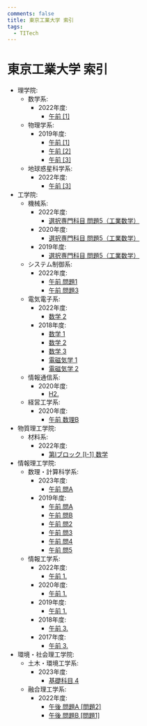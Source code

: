 ```yaml
---
comments: false
title: 東京工業大学 索引
tags:
  - TITech
---
```

# 東京工業大学 索引

- 理学院:
    - 数学系:
        - 2022年度:
            - [午前 \[1\]](science/math_2022_1.md)
    - 物理学系:
        - 2019年度:
            - [午前 \[1\]](science/phys_2019_1.md)
            - [午前 \[2\]](science/phys_2019_2.md)
            - [午前 \[3\]](science/phys_2019_3.md)
    - 地球惑星科学系:
        - 2022年度:
            - [午前 \[3\]](science/earth_2022_3.md)
- 工学院:
    - 機械系:
        - 2022年度:
            - [選択専門科目 問題5（工業数学）](engineering/mech_2022_5.md)
        - 2020年度:
            - [選択専門科目 問題5（工業数学）](engineering/mech_2020_5.md)
        - 2019年度:
            - [選択専門科目 問題5（工業数学）](engineering/mech_2019_5.md)
    - システム制御系:
        - 2022年度:
            - [午前 問題1](engineering/sc_2022_1.md)
            - [午前 問題3](engineering/sc_2022_3.md)
    - 電気電子系:
        - 2022年度:
            - [数学 2](engineering/ee_2022_math_2.md)
        - 2018年度:
            - [数学 1](engineering/ee_2018_math_1.md)
            - [数学 2](engineering/ee_2018_math_2.md)
            - [数学 3](engineering/ee_2018_math_3.md)
            - [電磁気学 1](engineering/ee_2018_electromagnetism_1.md)
            - [電磁気学 2](engineering/ee_2018_electromagnetism_2.md)
    - 情報通信系:
        - 2020年度:
            - [H2.](engineering/ict_2020_H2.md)
    - 経営工学系:
        - 2020年度:
            - [午前 数理B](engineering/iee_2020_math_B.md)
- 物質理工学院:
    - 材料系:
        - 2022年度:
            - [第Iブロック \[I-1\] 数学](MCT/mat_2022_I_1_math.md)
- 情報理工学院:
    - 数理・計算科学系:
        - 2023年度:
            - [午前 問A](MCS/is_2023_A.md)
        - 2019年度:
            - [午前 問A](MCS/is_2019_A.md)
            - [午前 問B](MCS/is_2019_B.md)
            - [午前 問2](MCS/is_2019_2.md)
            - [午前 問3](MCS/is_2019_3.md)
            - [午前 問4](MCS/is_2019_4.md)
            - [午前 問5](MCS/is_2019_5.md)
    - 情報工学系:
        - 2022年度:
            - [午前 1.](MCS/cs_2022_1.md)
        - 2020年度:
            - [午前 1.](MCS/cs_2020_1.md)
        - 2019年度:
            - [午前 1.](MCS/cs_2019_1.md)
        - 2018年度:
            - [午前 3.](MCS/cs_2018_3.md)
        - 2017年度:
            - [午前 3.](MCS/cs_2017_3.md)
- 環境・社会理工学院:
    - 土木・環境工学系:
        - 2023年度:
            - [基礎科目 4](environment_and_society/cv_2023_kiso_4.md)
    - 融合理工学系:
        - 2022年度:
            - [午後 問題A \[問題2\]](environment_and_society/tse_2022_A_2.md)
            - [午後 問題B \[問題1\]](environment_and_society/tse_2022_B_1.md)